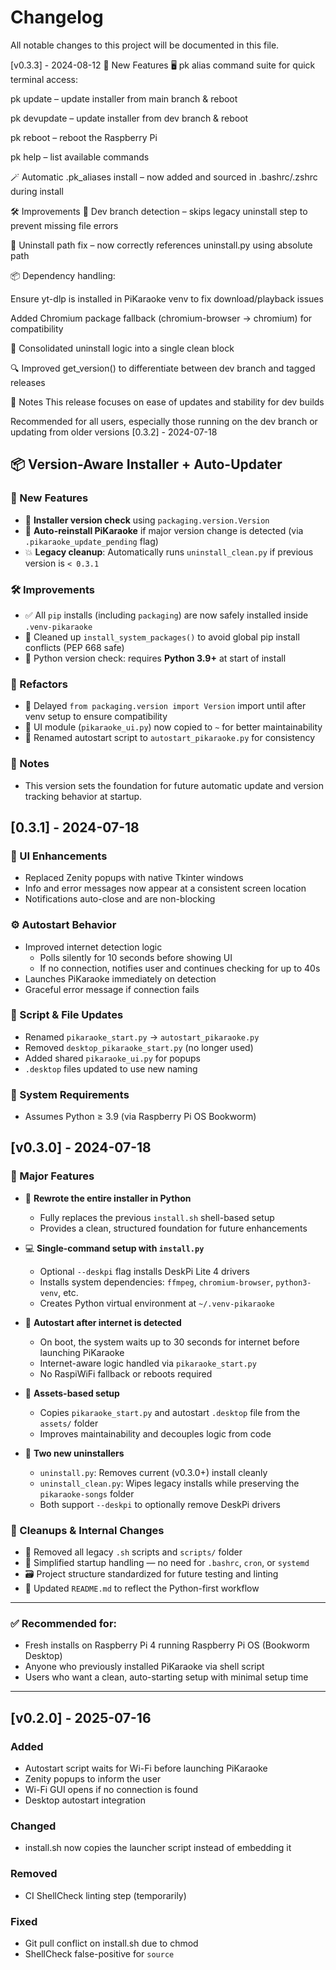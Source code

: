 # Changelog

All notable changes to this project will be documented in this file.

[v0.3.3] - 2024-08-12
🚀 New Features
🖥️ pk alias command suite for quick terminal access:

pk update – update installer from main branch & reboot

pk devupdate – update installer from dev branch & reboot

pk reboot – reboot the Raspberry Pi

pk help – list available commands

🪄 Automatic .pk_aliases install – now added and sourced in .bashrc/.zshrc during install

🛠️ Improvements
🧪 Dev branch detection – skips legacy uninstall step to prevent missing file errors

📂 Uninstall path fix – now correctly references uninstall.py using absolute path

📦 Dependency handling:

Ensure yt-dlp is installed in PiKaraoke venv to fix download/playback issues

Added Chromium package fallback (chromium-browser → chromium) for compatibility

🧹 Consolidated uninstall logic into a single clean block

🔍 Improved get_version() to differentiate between dev branch and tagged releases

📝 Notes
This release focuses on ease of updates and stability for dev builds

Recommended for all users, especially those running on the dev branch or updating from older versions
[0.3.2] - 2024-07-18

## 📦 Version-Aware Installer + Auto-Updater

### 🚀 New Features

- 🧠 **Installer version check** using `packaging.version.Version`
- 🔁 **Auto-reinstall PiKaraoke** if major version change is detected (via `.pikaraoke_update_pending` flag)
- 💥 **Legacy cleanup**: Automatically runs `uninstall_clean.py` if previous version is `< 0.3.1`

### 🛠️ Improvements

- ✅ All `pip` installs (including `packaging`) are now safely installed inside `.venv-pikaraoke`
- 🧽 Cleaned up `install_system_packages()` to avoid global pip install conflicts (PEP 668 safe)
- 🧪 Python version check: requires **Python 3.9+** at start of install

### 📁 Refactors

- 🐍 Delayed `from packaging.version import Version` import until after venv setup to ensure compatibility
- 🔐 UI module (`pikaraoke_ui.py`) now copied to `~` for better maintainability
- 🔁 Renamed autostart script to `autostart_pikaraoke.py` for consistency

### 📝 Notes

- This version sets the foundation for future automatic update and version tracking behavior at startup.

## [0.3.1] - 2024-07-18

### 🎨 UI Enhancements

- Replaced Zenity popups with native Tkinter windows
- Info and error messages now appear at a consistent screen location
- Notifications auto-close and are non-blocking

### ⚙️ Autostart Behavior

- Improved internet detection logic
  - Polls silently for 10 seconds before showing UI
  - If no connection, notifies user and continues checking for up to 40s
- Launches PiKaraoke immediately on detection
- Graceful error message if connection fails

### 📁 Script & File Updates

- Renamed `pikaraoke_start.py` → `autostart_pikaraoke.py`
- Removed `desktop_pikaraoke_start.py` (no longer used)
- Added shared `pikaraoke_ui.py` for popups
- `.desktop` files updated to use new naming

### 🐍 System Requirements

- Assumes Python ≥ 3.9 (via Raspberry Pi OS Bookworm)

## [v0.3.0] - 2024-07-18

### 🎉 Major Features

- 🐍 **Rewrote the entire installer in Python**

  - Fully replaces the previous `install.sh` shell-based setup
  - Provides a clean, structured foundation for future enhancements

- 💻 **Single-command setup with `install.py`**

  - Optional `--deskpi` flag installs DeskPi Lite 4 drivers
  - Installs system dependencies: `ffmpeg`, `chromium-browser`, `python3-venv`, etc.
  - Creates Python virtual environment at `~/.venv-pikaraoke`

- 🔁 **Autostart after internet is detected**

  - On boot, the system waits up to 30 seconds for internet before launching PiKaraoke
  - Internet-aware logic handled via `pikaraoke_start.py`
  - No RaspiWiFi fallback or reboots required

- 📂 **Assets-based setup**

  - Copies `pikaraoke_start.py` and autostart `.desktop` file from the `assets/` folder
  - Improves maintainability and decouples logic from code

- 🧹 **Two new uninstallers**
  - `uninstall.py`: Removes current (v0.3.0+) install cleanly
  - `uninstall_clean.py`: Wipes legacy installs while preserving the `pikaraoke-songs` folder
  - Both support `--deskpi` to optionally remove DeskPi drivers

### 🔧 Cleanups & Internal Changes

- 🚫 Removed all legacy `.sh` scripts and `scripts/` folder
- 🧼 Simplified startup handling — no need for `.bashrc`, `cron`, or `systemd`
- 🗃️ Project structure standardized for future testing and linting
- 📃 Updated `README.md` to reflect the Python-first workflow

---

### ✅ Recommended for:

- Fresh installs on Raspberry Pi 4 running Raspberry Pi OS (Bookworm Desktop)
- Anyone who previously installed PiKaraoke via shell script
- Users who want a clean, auto-starting setup with minimal setup time

---

## [v0.2.0] - 2025-07-16

### Added

- Autostart script waits for Wi-Fi before launching PiKaraoke
- Zenity popups to inform the user
- Wi-Fi GUI opens if no connection is found
- Desktop autostart integration

### Changed

- install.sh now copies the launcher script instead of embedding it

### Removed

- CI ShellCheck linting step (temporarily)

### Fixed

- Git pull conflict on install.sh due to chmod
- ShellCheck false-positive for `source`
